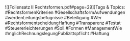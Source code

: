 
![[Foliensatz II Rechtsformen.pdf#page=29]]Tags & Topics:
   #RechtsformenKriterien
   #GesellschaftsformAufwendungen
   #werdenLeitungsbefugnisse
   #Beteiligung
   #Wer
   #RechtsformentscheidungHaftung
   #Transparenz
   #Testat
   #Steuererleichterungen
   #Soll
   #Formen
   #ManagementWie
   #mglichRechnungslegungPublizittspflicht
   #Haftung